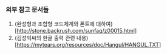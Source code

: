 ### 외부 참고 문서들

1. (완성형과 조합형 코드체계와 폰트에 대하여)[http://stone.backrush.com/sunfaq/z00015.html]
1. (김성익씨의 한글 출력 관련 내용)[https://mytears.org/resources/doc/Hangul/HANGUL.TXT]